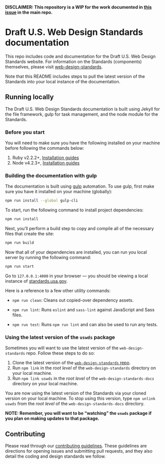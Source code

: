 **DISCLAIMER: This repository is a WIP for the work documented in [this issue](https://github.com/18F/web-design-standards/issues/1343) in the main repo.**

# Draft U.S. Web Design Standards documentation

This repo includes code and documentation for the Draft U.S. Web Design Standards website. For information on the Standards (components) themselves, please visit [web-design-standards](https://github.com/18F/web-design-standards).

Note that this README includes steps to pull the latest version of the Standards into your local instance of the documentation.

## Running locally

The Draft U.S. Web Design Standards documentation is built using Jekyll for the file framework, gulp for task management, and the node module for the Standards.

### Before you start

You will need to make sure you have the following installed on your machine before following the commands below:

1. Ruby v2.2.2+, [Installation guides](https://www.ruby-lang.org/en/documentation/installation/)
1. Node v4.2.3+, [Installation guides](https://nodejs.org/en/download/)

### Building the documentation with gulp

The documentation is built using [gulp](http://gulpjs.com/) automation. To use gulp, first make sure you have it installed on your machine (globally):

```sh
npm run install --global gulp-cli
```

To start, run the following command to install project dependencies:

```sh
npm run install
```

Next, you’ll perform a build step to copy and compile all of the necessary files that create the site:

```sh
npm run build
```

Now that all of your dependencies are installed, you can run you local server by running the following command:

```sh
npm run start
```

Go to `127.0.0.1:4000` in your browser — you should be viewing a local instance of [standards.usa.gov](https://standards.usa.gov).

Here is a reference to a few other utility commands:

- `npm run clean`: Cleans out copied-over dependency assets.

- `npm run lint`: Runs `eslint` and `sass-lint` against JavaScript and Sass files.

- `npm run test`: Runs `npm run lint` and can also be used to run any tests.

### Using the latest version of the `uswds` package

Sometimes you will want to use the latest version of the `web-design-standards` repo. Follow these steps to do so:

1. Clone the latest version of the [`web-design-standards` repo](https://github.com/18F/web-design-standards/tree/staging).
1. Run `npm link` in the _root level_ of the `web-design-standards` directory on your local machine.
1. Run `npm link uswds` in the _root level_ of the `web-design-standards-docs` directory on your local machine.

You are now using the latest version of the Standards via your cloned version on your local machine. To stop using this version, type `npm unlink uswds` from the _root level_ of the `web-design-standards-docs` directory.

**NOTE: Remember, you will want to be “watching” the `uswds` package if you plan on making updates to that package.**

## Contributing

Please read through our [contributing guidelines](CONTRIBUTING.md). These guidelines are directions for opening issues and submitting pull requests, and they also detail the coding and design standards we follow.
